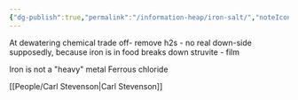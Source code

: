 ```yaml
---
{"dg-publish":true,"permalink":"/information-heap/iron-salt/","noteIcon":"","created":"2025-01-08T09:50:21.068-06:00"}
---
```


At dewatering
chemical trade off-  remove h2s - no real down-side supposedly, because iron is in food
breaks down struvite - film

Iron is not a "heavy" metal
Ferrous chloride

[[People/Carl Stevenson\|Carl Stevenson]]
